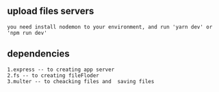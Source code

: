 <!--
 * @Description: Powered By Fantastic Artwork Vue.js @ Evan You.
 * @Version: 2.6.1
 * @Autor: PONY ZHANG
 * @Date: 2021-01-03 23:40:51
 * @LastEditors: PONY ZHANG
 * @LastEditTime: 2021-01-03 23:47:53
 * @motto: 「あなたに逢えなくなって、錆びた時計と泣いたけど…」
 * @topic: # Carry Your World #
-->
## upload files servers
    you need install nodemon to your environment, and run 'yarn dev' or 'npm run dev'
## dependencies
    1.express -- to creating app server
    2.fs -- to creating fileFloder
    3.multer -- to cheacking files and  saving files
    